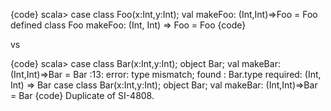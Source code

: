 {code}
scala> case class Foo(x:Int,y:Int); val makeFoo: (Int,Int)=>Foo = Foo
defined class Foo
makeFoo: (Int, Int) => Foo = Foo
{code}

vs

{code}
scala> case class Bar(x:Int,y:Int); object Bar; val makeBar: (Int,Int)=>Bar = Bar
<console>:13: error: type mismatch;
 found   : Bar.type
 required: (Int, Int) => Bar
       case class Bar(x:Int,y:Int); object Bar; val makeBar: (Int,Int)=>Bar = Bar
{code}
Duplicate of SI-4808.
